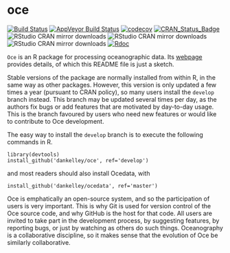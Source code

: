 # **oce**

[![Build Status](https://travis-ci.org/dankelley/oce.svg?branch=develop)](https://travis-ci.org/dankelley/oce)
[![AppVeyor Build Status](https://ci.appveyor.com/api/projects/status/github/dankelley/oce?branch=develop&svg=true)](https://ci.appveyor.com/project/dankelley/oce)
[![codecov](https://codecov.io/gh/dankelley/oce/branch/develop/graph/badge.svg)](https://codecov.io/gh/dankelley/oce)
[![CRAN_Status_Badge](https://www.r-pkg.org/badges/version/oce)](https://cran.r-project.org/package=oce)
![RStudio CRAN mirror downloads](https://cranlogs.r-pkg.org/badges/last-month/oce)
![RStudio CRAN mirror downloads](https://cranlogs.r-pkg.org/badges/last-week/oce)
![RStudio CRAN mirror downloads](https://cranlogs.r-pkg.org/badges/last-day/oce)
[![Rdoc](http://www.rdocumentation.org/badges/version/oce)](http://www.rdocumentation.org/packages/oce)


``Oce`` is an R package for processing oceanographic data.  Its
[webpage](http://dankelley.github.com/oce/) provides details, of which this
README file is just a sketch.

Stable versions of the package are normally installed from within R, in the
same way as other packages.  However, this version is only updated a few times
a year (pursuant to CRAN policy), so many users install the
``develop`` branch instead. This branch may be updated several times per day,
as the authors fix bugs or add features that are motivated by day-to-day
usage.  This is the branch favoured by users who need new features or would
like to contribute to Oce development.

The easy way to install the ``develop`` branch is to execute the
following commands in R.
```splus
library(devtools)
install_github('dankelley/oce', ref='develop')
```
and most readers should also install Ocedata, with
```splus
install_github('dankelley/ocedata', ref='master')
```

Oce is emphatically an open-source system, and so the participation of users is
very important.  This is why Git is used for version control of the Oce source
code, and why GitHub is the host for that code.  All users are invited to take
part in the development process, by suggesting features, by reporting bugs, or
just by watching as others do such things.  Oceanography is a collaborative
discipline, so it makes sense that the evolution of Oce be similarly
collaborative.

